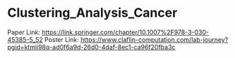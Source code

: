 # Clustering_Analysis_Cancer
Paper Link: https://link.springer.com/chapter/10.1007%2F978-3-030-45385-5_52
Poster Link: https://www.claflin-computation.com/lab-journey?pgid=ktmii98q-ad0f6a9d-26d0-4daf-8ec1-ca96f20fba3c
